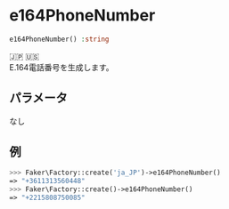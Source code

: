 # e164PhoneNumber
```php
e164PhoneNumber() :string
```
:jp: :us:  
E.164電話番号を生成します。

## パラメータ
なし

## 例
```php
>>> Faker\Factory::create('ja_JP')->e164PhoneNumber()
=> "+3611313560448"
>>> Faker\Factory::create()->e164PhoneNumber()
=> "+2215808750085"
```
